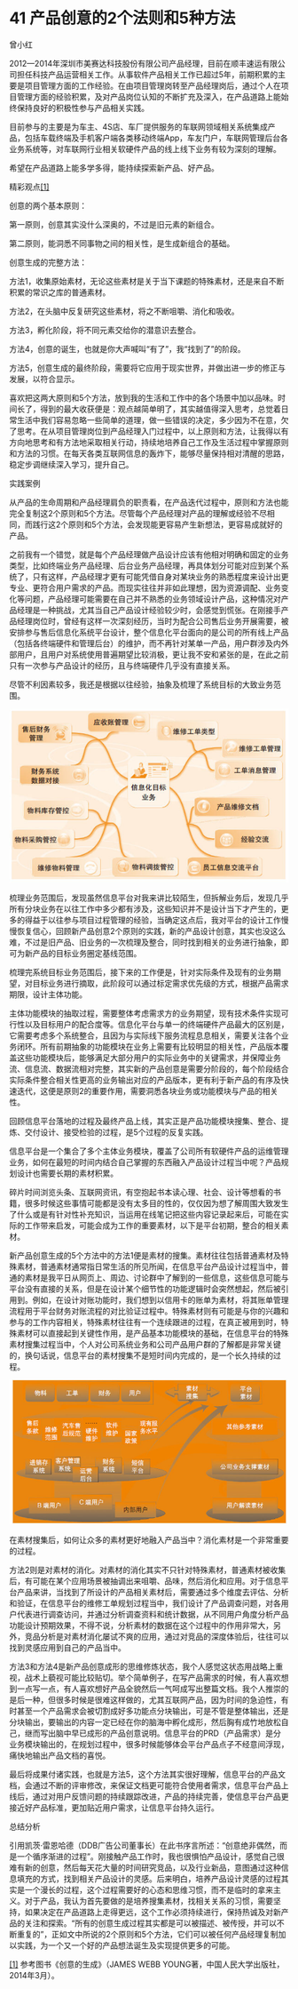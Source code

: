 # 41 产品创意的2个法则和5种方法

曾小红

2012—2014年深圳市美赛达科技股份有限公司产品经理，目前在顺丰速运有限公司担任科技产品运营相关工作。从事软件产品相关工作已超过5年，前期积累的主要是项目管理方面的工作经验。在由项目管理岗转至产品经理岗后，通过个人在项目管理方面的经验积累，及对产品岗位认知的不断扩充及深入，在产品道路上能始终保持良好的积极性参与产品相关实践。

目前参与的主要是为车主、4S店、车厂提供服务的车联网领域相关系统集成产品，包括车载终端及手机客户端各类移动终端App，车友门户，车联网管理后台各业务系统等，对车联网行业相关软硬件产品的线上线下业务有较为深刻的理解。

希望在产品道路上能多学多得，能持续探索新产品、好产品。

精彩观点[[1]](part0515.xhtml#ch1_back)

创意的两个基本原则：

第一原则，创意其实没什么深奥的，不过是旧元素的新组合。

第二原则，能洞悉不同事物之间的相关性，是生成新组合的基础。

创意生成的完整方法：

方法1，收集原始素材，无论这些素材是关于当下课题的特殊素材，还是来自不断积累的常识之库的普通素材。

方法2，在头脑中反复研究这些素材，将之不断咀嚼、消化和吸收。

方法3，孵化阶段，将不同元素交给你的潜意识去整合。

方法4，创意的诞生，也就是你大声喊叫“有了”，我“找到了”的阶段。

方法5，创意生成的最终阶段，需要将它应用于现实世界，并做出进一步的修正与发展，以符合显示。

喜欢把这两大原则和5个方法，放到我的生活和工作中的各个场景中加以品味。时间长了，得到的最大收获便是：观点越简单明了，其实越值得深入思考，总觉着日常生活中我们容易忽略一些简单的道理，做一些错误的决定，多少因为不在意，欠了思考。在从项目管理岗位到产品经理入门过程中，以上原则和方法，让我得以有方向地思考和有方法地采取相关行动，持续地培养自己工作及生活过程中掌握原则和方法的习惯。在每天各类互联网信息的轰炸下，能够尽量保持相对清醒的思路，稳定步调继续深入学习，提升自己。

实践案例

从产品的生命周期和产品经理肩负的职责看，在产品迭代过程中，原则和方法也能完全复制这2个原则和5个方法。尽管每个产品经理对产品的理解或经验不尽相同，而践行这2个原则和5个方法，会发现能更容易产生新想法，更容易成就好的产品。

之前我有一个错觉，就是每个产品经理做产品设计应该有他相对明确和固定的业务类型，比如终端业务产品经理、后台业务产品经理，再具体划分可能对应到某个系统了，只有这样，产品经理才更有可能凭借自身对某块业务的熟悉程度来设计出更专业、更符合用户需求的产品。而现实往往并非如此理想，因为资源调配、业务变化等问题，产品经理可能需要在自己并不熟悉的业务领域设计产品，这种情况对产品经理是一种挑战，尤其当自己产品设计经验较少时，会感觉到慌张。在刚接手产品经理岗位时，曾经有这样一次深刻经历，当时为配合公司售后业务开展需要，被安排参与售后信息化系统平台设计，整个信息化平台面向的是公司的所有线上产品（包括各终端硬件和管理后台）的维护，而不再针对某单一产品，用户群涉及内外部用户，且用户对系统使用普遍期望比较消极，更让我不安和紧张的是，在此之前只有一次参与产品设计的经历，且与终端硬件几乎没有直接关系。

尽管不利因素较多，我还是根据以往经验，抽象及梳理了系统目标的大致业务范围。

![](images/image01839.jpeg)

梳理业务范围后，发现虽然信息平台对我来讲比较陌生，但拆解业务后，发现几乎所有分块业务在以往工作中多少都有涉及，这些知识并不是设计当下才产生的，更多的得益于以往参与项目过程管理的经验，当确定这点后，我对平台的设计工作慢慢恢复信心，回顾新产品创意2个原则的实践，新的产品设计创意，其实也没这么难，不过是旧产品、旧业务的一次梳理及整合，同时找到相关的业务进行抽象，即可为新产品的目标业务圈定基线范围。

梳理完系统目标业务范围后，接下来的工作便是，针对实际条件及现有的业务期望，对目标业务进行摘取，此阶段可以通过标定需求优先级的方式，根据产品需求期限，设计主体功能。

主体功能模块的抽取过程，需要整体考虑需求方的业务期望，现有技术条件实现可行性以及目标用户的配合度等。信息化平台与单一的终端硬件产品最大的区别是，它需要考虑多个系统整合，且因为与实际线下服务流程息息相关，需要关注各个业务闭环。所有前期抽象的功能模块在业务上需要有比较明显的相关性，产品版本覆盖这些功能模块后，能够满足大部分用户的实际业务中的关键需求，并保障业务流、信息流、数据流相对完整，其实新的产品创意是需要分阶段的，每个阶段结合实际条件整合相关性更高的业务输出对应的产品版本，更有利于新产品的有序及快速迭代，这便是原则2的重要作用，需要洞悉各块业务或功能模块与产品的相关性。

回顾信息平台落地的过程及最终产品上线，其实正是产品功能模块搜集、整合、提炼、交付设计、接受检验的过程，是5个过程的反复实践。

信息平台是一个集合了多个主体业务模块，覆盖了公司所有软硬件产品的运维管理业务，如何在最短的时间内结合自己掌握的东西融入产品设计过程当中呢？产品规划设计也需要长期的素材积累。

碎片时间浏览头条、互联网资讯，有空抱起书本读心理、社会、设计等想看的书籍，很多时候这些事情可能都是没有太多目的性的，仅仅因为想了解周围大致发生了什么或是有针对性补充知识，当运用在线笔记把这些内容记录起来后，可能在实际的工作带来启发，可能会成为工作的重要素材，以下是平台初期，整合的相关素材。

新产品创意生成的5个方法中的方法1便是素材的搜集。素材往往包括普通素材及特殊素材，普通素材通常指日常生活的所见所闻，在信息平台产品设计过程当中，普通的素材是我平日从网页上、周边、讨论群中了解到的一些信息，这些信息可能与平台没有直接的关系，但是在设计某个细节性的功能逻辑时会突然想起，然后被引用到。例如，在设计对账功能时，我们想到以信用卡的账单为素材，将其账单管理流程用于平台财务对账流程的对比验证过程中。特殊素材则有可能是与你的兴趣和参与的工作内容相关，特殊素材往往有一个连续跟进的过程，在真正被用到时，特殊素材可以直接起到关键性作用，是产品基本功能模块的基础，在信息平台的特殊素材搜集过程当中，个人对公司系统业务和公司产品用户群的了解都是非常关键的，换句话说，信息平台的素材搜集不是短时间内完成的，是一个长久持续的过程。

![](images/image01840.jpeg)

在素材搜集后，如何让众多的素材更好地融入产品当中？消化素材是一个非常重要的过程。

方法2则是对素材的消化。对素材的消化其实不只针对特殊素材，普通素材被收集后，有可能在某个应用场景被抽调出来咀嚼、品味，然后消化和应用。对于信息平台产品来讲，当找到了所设计的产品相关素材后，需要通过多个维度去评估、分析和验证，在信息平台的维修工单规划过程当中，我们设计了产品调查问题，对各用户代表进行调查访问，并通过分析调查资料和统计数据，从不同用户角度分析产品功能设计预期效果，不得不说，分析素材的数据在这个过程中的作用非常大，另外，竞品分析是对素材消化屡试不爽的应用，通过对竞品的深度体验后，往往可以找到灵感应用到自己的产品当中。

方法3和方法4是新产品创意成形的思维修炼状态，我个人感觉这状态用战略上重视，战术上藐视可能比较贴切。举个简单例子，在写产品需求的时候，有人喜欢想到一点写一点，有人喜欢想好产品全貌然后一气呵成写出整篇文档。我个人推崇的是后一种，但很多时候是很难这样做的，尤其互联网产品，因为时间的急迫性，有时甚至一个产品需求会被切割成好多功能点分块输出，可是不管是整体输出，还是分块输出，要输出的内容一定已经在你的脑海中孵化成形，然后胸有成竹地放松自己，继而写出脑中早已成形的产品创意说明。信息平台的PRD（产品需求）是分业务模块输出的，在规划过程中，很多时候能够体会平台产品点子不经意间浮现，痛快地输出产品文档的喜悦。

最后将成果付诸实践，也就是方法5，这个方法其实很好理解，信息平台的产品文档，会通过不断的评审修改，来保证文档更可能符合使用者需求，信息平台产品上线后，通过对用户反馈问题的持续跟踪改进，产品的持续完善，使信息平台产品更接近好产品标准，更加贴近用户需求，让信息平台持久运行。

总结分析

引用凯茨·雷恩哈德（DDB广告公司董事长）在此书序言所述：“创意绝非偶然，而是一个循序渐进的过程”。刚接触产品工作时，我也很惧怕产品设计，感觉自己很难有新的创意，然后每天花大量的时间研究竞品，以及行业新品，意图通过这种信息填充的方式，找到相关产品设计的灵感。后来明白，培养产品设计灵感的过程其实是一个漫长的过程，这个过程需要好的心态和思维习惯，而不是临时的拿来主义。对于产品，我认为首先要做的是培养搜集素材，找相关关系的习惯，需要坚持，如果决定在产品道路上走得更远，这个工作必须持续进行，保持热诚及对新产品的关注和探索。“所有的创意生成过程其实都是可以被描述、被传授，并可以不断重复的”，正如文中所说的2个原则和5个方法，它们可以被任何产品经理复制加以实践，为一个又一个好的产品想法诞生及实现提供更多的可能。

[[1]](part0515.xhtml#ch1) 参考图书《创意的生成》（JAMES WEBB YOUNG著，中国人民大学出版社，2014年3月）。
